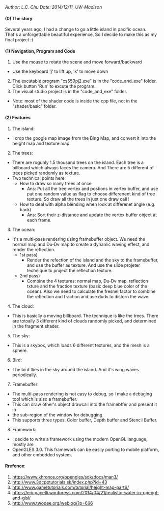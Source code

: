  *Author: L.C. Chu*
 *Date: 2014/12/11, UW-Madison*

####   (0) The story
  Several years ago, I had a change to go a little island in pacific ocean. That's a unforgettable beautiful experience, So I decide to make this as my final project :)

####  (1) Navigation, Program and Code

1. Use the mouse to rotate the scene and move forward/backward
  * Use the keyboard 'j' to lift up, 'k' to move down
2. The excutable program "cs559pj2.exe" is in the "code_and_exe" folder. Click button 'Run' to excute the program.
3. The visual studio project is in the "code_and_exe" folder.
  * Note: most of the shader code is inside the cpp file, not in the "shader/basic" folder.

####  (2) Features
1. The island:
  * I crop the google map image from the Bing Map, and convert it into the height map and texture map.
2. The trees:
  * There are roguhly 1.5 thousand trees on the island.  Each tree is a billboard which always faces the camera. And There are 5 different of trees picked randomly as texture.
  * Two technical points here:
    * How to draw so many trees at once
      - Ans: Put all the tree vertex and postions in vertex buffer, and use put one random value as flag to choose differenent kind of tree texture. So draw all the trees in just one draw call !
    * How to deal with alpha blending when look at differenet angle (e.g. back)
      - Ans: Sort their z-distance and update the vertex buffer object at each frame.
3. The ocean:
  * It's a multi-pass rendering using framebuffer object. We need the normal map and Du-Dv map to create a dynamic waving effect, and render the reflection.
    * 1st pass)
      - Render the refection of the island and the sky to the framebuffer, and use the buffer as texture. And use the slide projeter technique to project the reflection texture.
    * 2nd pass)
      - Combine the 4 textures: normal map, Du-Dv map, reflection txture and the fraction texture (basic deep blue color of the ocean). Also we need to calculate the fresnel factor to combine the reflection and fraction and use dudv to distorn the wave.
4. The cloud:
  * This is basiclly a moving billboard. The technique is like the trees. There are totoally 3 different kind of clouds randomly picked, and determined in the fragment shader.
5. The sky:
  * This is a skybox, which loads 6 different textures, and the mesh is a sphere.
6. Bird:
  * The bird flies in the sky around the island. And it's wing waves periodically.
7. Framebuffer:
  * The multi-pass rendering is not easy to debug, so I make a debuging tool which is also a framebuffer.
  * This can draw other's object drawcall into the framebffer and present it in
  * the sub-region of the window for debugging.
  * This supports three types: Color buffer, Depth buffer and Stencil Buffer.
8. Framework:
  * I decide to write a framework using the modern OpenGL language, mostly are
  * OpenGLES 3.0. This framework can be easily porting to mobile platform, and other embedded system.

#### Rrefence:
  1. https://www.khronos.org/opengles/sdk/docs/man3/
  2. http://www.3dcpptutorials.sk/index.php?id=43
  3. http://www.gametutorials.com/tutorial/height-map-part6/
  4. https://ericpacelli.wordpress.com/2014/04/21/realistic-water-in-opengl-and-glsl/
  5. http://www.twodee.org/weblog/?p=666

